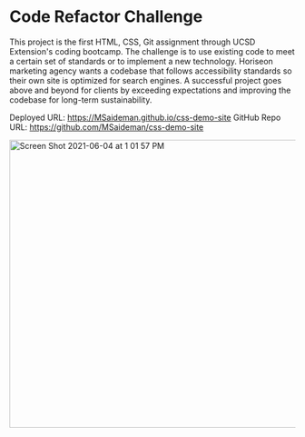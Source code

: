 # Code Refactor Challenge

This project is the first HTML, CSS, Git assignment through UCSD Extension's coding bootcamp.  The challenge is to use existing code to meet a certain set of standards or to implement a new technology.  Horiseon marketing agency wants a codebase that follows accessibility standards so their own site is optimized for search engines.  A successful project goes above and beyond for clients by exceeding expectations and improving the codebase for long-term sustainability.  

Deployed URL: https://MSaideman.github.io/css-demo-site GitHub Repo URL: https://github.com/MSaideman/css-demo-site

<img width="507" alt="Screen Shot 2021-06-04 at 1 01 57 PM" src="https://user-images.githubusercontent.com/82477037/120837716-e7485c00-c51b-11eb-80e5-b3faf83653d8.png">
